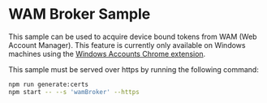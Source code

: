 # WAM Broker Sample

This sample can be used to acquire device bound tokens from WAM (Web Account Manager). This feature is currently only available on Windows machines using the [Windows Accounts Chrome extension](https://chrome.google.com/webstore/detail/windows-accounts/ppnbnpeolgkicgegkbkbjmhlideopiji).

This sample must be served over https by running the following command:

```bash
npm run generate:certs
npm start -- --s 'wamBroker' --https
```

